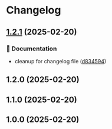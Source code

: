 # Changelog

## [1.2.1](https://github.com/RichForever/tt-theme-blocks/compare/1.2.0...1.2.1) (2025-02-20)

### 📝 Documentation

* cleanup for changelog file ([d834594](https://github.com/RichForever/tt-theme-blocks/commit/d8345943243aca23b5dcb4b13215323da9a2c128))

## 1.2.0 (2025-02-20)
## 1.1.0 (2025-02-20)
## 1.0.0 (2025-02-20)
